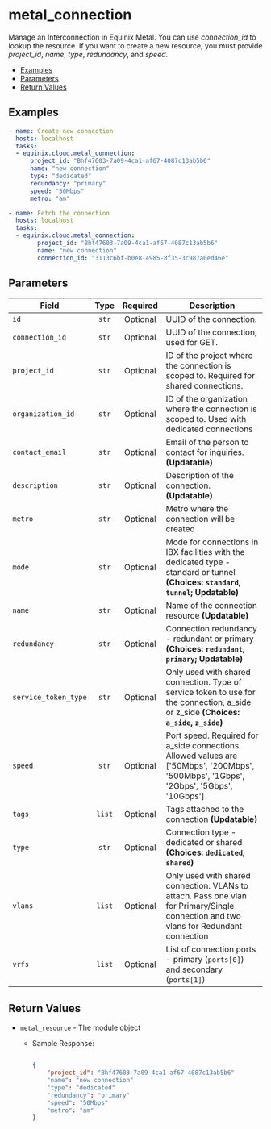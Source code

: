 # metal_connection

Manage an Interconnection in Equinix Metal. You can use *connection_id* to lookup the resource. If you want to create a new resource, you must provide *project_id*, *name*, *type*, *redundancy*, and *speed*.


- [Examples](#examples)
- [Parameters](#parameters)
- [Return Values](#return-values)

## Examples

```yaml
- name: Create new connection
  hosts: localhost
  tasks:
  - equinix.cloud.metal_connection:
      project_id: "Bhf47603-7a09-4ca1-af67-4087c13ab5b6"
      name: "new connection"
      type: "dedicated"
      redundancy: "primary"
      speed: "50Mbps"
      metro: "am"

```

```yaml
- name: Fetch the connection
  hosts: localhost
  tasks:
  - equinix.cloud.metal_connection:
        project_id: "Bhf47603-7a09-4ca1-af67-4087c13ab5b6"
        name: "new connection"
        connection_id: "3113c6bf-b0e8-4985-8f35-3c987a0ed46e"

```










## Parameters

| Field     | Type | Required | Description                                                                  |
|-----------|------|----------|------------------------------------------------------------------------------|
| `id` | <center>`str`</center> | <center>Optional</center> | UUID of the connection.   |
| `connection_id` | <center>`str`</center> | <center>Optional</center> | UUID of the connection, used for GET.   |
| `project_id` | <center>`str`</center> | <center>Optional</center> | ID of the project where the connection is scoped to. Required for shared connections.   |
| `organization_id` | <center>`str`</center> | <center>Optional</center> | ID of the organization where the connection is scoped to. Used with dedicated connections   |
| `contact_email` | <center>`str`</center> | <center>Optional</center> | Email of the person to contact for inquiries.  **(Updatable)** |
| `description` | <center>`str`</center> | <center>Optional</center> | Description of the connection.  **(Updatable)** |
| `metro` | <center>`str`</center> | <center>Optional</center> | Metro where the connection will be created   |
| `mode` | <center>`str`</center> | <center>Optional</center> | Mode for connections in IBX facilities with the dedicated type - standard or tunnel  **(Choices: `standard`, `tunnel`; Updatable)** |
| `name` | <center>`str`</center> | <center>Optional</center> | Name of the connection resource  **(Updatable)** |
| `redundancy` | <center>`str`</center> | <center>Optional</center> | Connection redundancy - redundant or primary  **(Choices: `redundant`, `primary`; Updatable)** |
| `service_token_type` | <center>`str`</center> | <center>Optional</center> | Only used with shared connection. Type of service token to use for the connection, a_side or z_side  **(Choices: `a_side`, `z_side`)** |
| `speed` | <center>`str`</center> | <center>Optional</center> | Port speed. Required for a_side connections. Allowed values are ['50Mbps', '200Mbps', '500Mbps', '1Gbps', '2Gbps', '5Gbps', '10Gbps']   |
| `tags` | <center>`list`</center> | <center>Optional</center> | Tags attached to the connection  **(Updatable)** |
| `type` | <center>`str`</center> | <center>Optional</center> | Connection type - dedicated or shared  **(Choices: `dedicated`, `shared`)** |
| `vlans` | <center>`list`</center> | <center>Optional</center> | Only used with shared connection. VLANs to attach. Pass one vlan for Primary/Single connection and two vlans for Redundant connection   |
| `vrfs` | <center>`list`</center> | <center>Optional</center> | List of connection ports - primary (`ports[0]`) and secondary (`ports[1]`)   |






## Return Values

- `metal_resource` - The module object

    - Sample Response:
        ```json
        
        {
            "project_id": "Bhf47603-7a09-4ca1-af67-4087c13ab5b6"
            "name": "new connection"
            "type": "dedicated"
            "redundancy": "primary"
            "speed": "50Mbps"
            "metro": "am"
        }
        
        ```


